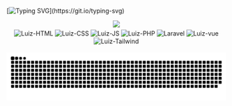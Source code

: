 [![Typing SVG](https://readme-typing-svg.herokuapp.com/?color=ff9900&size=35&center=true&vCenter=true&width=1000&lines=Hi,+my+name+is+Luiz+Matos;I+from+Brazil,+Guararapes+-+SP;I'm+a+web+programmer+at+Intersolid+Software;Be+Welcome!)](https://git.io/typing-svg)

<div align="center">
  <a href="https://github.com/matosluizdev">
  <img height="180em" src="https://github-readme-stats.vercel.app/api?username=matosluizdev&show_icons=true&theme=dracula&include_all_commits=true&count_private=true"/>
  </a>
  <br>
  <img align="center" alt="Luiz-HTML" height="40" width="50" src="https://devicons.dev.br/icons?icon=HTML&theme=dark" />
  <img align="center" alt="Luiz-CSS" height="40" width="50"  src="https://devicons.dev.br/icons?icon=CSS&theme=dark" />
  <img align="center" alt="Luiz-JS" height="40" width="50" src="https://devicons.dev.br/icons?icon=JavaScript&theme=dark" />
  <img align="center" alt="Luiz-PHP" height="40" width="50" src="https://devicons.dev.br/icons?icon=PHP&theme=dark" />
  <img align="center" alt="Laravel" height="40" width="50"  src="https://devicons.dev.br/icons?icon=Laravel&theme=dark" />
  <img align="center" alt="Luiz-vue" height="40" width="50" src="https://devicons.dev.br/icons?icon=VueJS&theme=dark" />
  <img align="center" alt="Luiz-Tailwind" height="40" width="50"  src="https://devicons.dev.br/icons?icon=TailwindCSS&theme=dark" />
</div>
<br>
<div>
 
</div>
  
 
<div> 
 
<picture>
 <source media="(prefers-color-scheme: dark)" srcset="https://raw.githubusercontent.com/matosluizdev/matosluizdev/output/github-contribution-grid-snake-dark.svg">
  <source media="(prefers-color-scheme: light)" srcset="https://raw.githubusercontent.com/matosluizdev/matosluizdev/output/github-contribution-grid-snake.svg">
  <img alt="github contribution grid snake animation" src="https://raw.githubusercontent.com/matosluizdev/matosluizdev/output/github-contribution-grid-snake.svg">
</picture>
 
</div>
